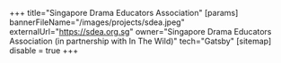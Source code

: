 +++
title="Singapore Drama Educators Association"
[params]
  bannerFileName="/images/projects/sdea.jpeg"
  externalUrl="https://sdea.org.sg"
  owner="Singapore Drama Educators Association (in partnership with In The Wild)"
  tech="Gatsby"
[sitemap]
  disable = true
+++
